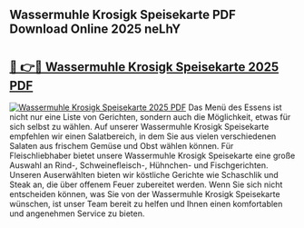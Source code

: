 ## Wassermuhle Krosigk Speisekarte PDF Download Online 2025 neLhY

# <h2><a href="http://gca7w6.nevu.top/?p=Wassermuhle+Krosigk+Speisekarte">🔗 👉🔴 Wassermuhle Krosigk Speisekarte 2025 PDF</a></h2>

[![Wassermuhle Krosigk Speisekarte 2025 PDF](https://i.imgur.com/dBaPXMq.png)](http://gca7w6.nevu.top/?p=Wassermuhle+Krosigk+Speisekarte)
Das Menü des Essens ist nicht nur eine Liste von Gerichten, sondern auch die Möglichkeit, etwas für sich selbst zu wählen. Auf unserer Wassermuhle Krosigk Speisekarte empfehlen wir einen Salatbereich, in dem Sie aus vielen verschiedenen Salaten aus frischem Gemüse und Obst wählen können. Für Fleischliebhaber bietet unsere Wassermuhle Krosigk Speisekarte eine große Auswahl an Rind-, Schweinefleisch-, Hühnchen- und Fischgerichten. Unseren Auserwählten bieten wir köstliche Gerichte wie Schaschlik und Steak an, die über offenem Feuer zubereitet werden. Wenn Sie sich nicht entscheiden können, was Sie von der Wassermuhle Krosigk Speisekarte wünschen, ist unser Team bereit zu helfen und Ihnen einen komfortablen und angenehmen Service zu bieten.

